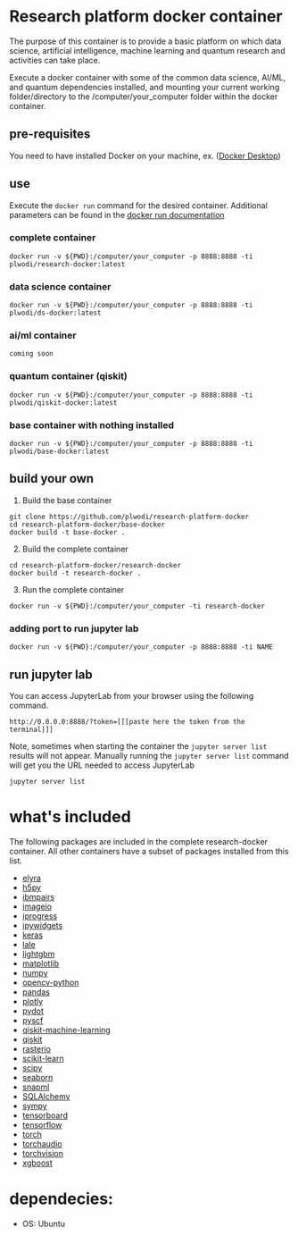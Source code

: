 # Research platform docker container

The purpose of this container is to provide a basic platform on which data science, artificial intelligence, machine learning and quantum research and activities can take place.

Execute a docker container with some of the common data science, AI/ML, and quantum dependencies installed, and mounting your current working folder/directory to the /computer/your_computer folder within the docker container.

## pre-requisites

You need to have installed Docker on your machine, ex. ([Docker Desktop](https://www.docker.com/products/docker-desktop))

## use

Execute the `docker run` command for the desired container.  Additional parameters can be found in the [docker run documentation](https://docs.docker.com/engine/reference/run/)

### complete container
```
docker run -v ${PWD}:/computer/your_computer -p 8888:8888 -ti plwodi/research-docker:latest
```

### data science container
```
docker run -v ${PWD}:/computer/your_computer -p 8888:8888 -ti plwodi/ds-docker:latest
```

### ai/ml container
```
coming soon
```

### quantum container (qiskit)
```
docker run -v ${PWD}:/computer/your_computer -p 8888:8888 -ti plwodi/qiskit-docker:latest
```

### base container with nothing installed
```
docker run -v ${PWD}:/computer/your_computer -p 8888:8888 -ti plwodi/base-docker:latest
```

## build your own

1. Build the base container
```
git clone https://github.com/plwodi/research-platform-docker
cd research-platform-docker/base-docker
docker build -t base-docker .
```

2. Build the complete container
```
cd research-platform-docker/research-docker
docker build -t research-docker .
```

3. Run the complete container
```
docker run -v ${PWD}:/computer/your_computer -ti research-docker
```

### adding port to run jupyter lab

```
docker run -v ${PWD}:/computer/your_computer -p 8888:8888 -ti NAME
```

## run jupyter lab

You can access JupyterLab from your browser using the following command.
```
http://0.0.0.0:8888/?token=[[[paste here the token from the terminal]]]
```

Note, sometimes when starting the container the `jupyter server list` results will not appear.  Manually running the `jupyter server list` command will get you the URL needed to access JupyterLab
```
jupyter server list
```

# what's included

The following packages are included in the complete research-docker container.  All other containers have a subset of packages installed from this list.

- [elyra](https://github.com/elyra-ai/elyra)
- [h5py](https://www.h5py.org)
- [ibmpairs](https://github.com/ibm/ibmpairs)
- [imageio](https://pypi.org/project/imageio/)
- [iprogress](https://pypi.org/project/IProgress/)
- [ipywidgets](https://ipywidgets.readthedocs.io/en/latest/)
- [keras](https://keras.io)
- [lale](https://github.com/IBM/lale)
- [lightgbm](https://lightgbm.readthedocs.io/en/latest/Python-Intro.html)
- [matplotlib](https://matplotlib.org)
- [numpy](https://numpy.org)
- [opencv-python](https://pypi.org/project/opencv-python/)
- [pandas](https://pandas.pydata.org)
- [plotly](https://plotly.com/python/)
- [pydot](https://pypi.org/project/pydot/)
- [pyscf](https://pyscf.org)
- [qiskit-machine-learning](https://github.com/Qiskit/qiskit-machine-learning)
- [qiskit](https://qiskit.org/documentation/getting_started.html)
- [rasterio](https://rasterio.readthedocs.io/en/latest/)
- [scikit-learn](https://scikit-learn.org/stable/)
- [scipy](https://www.scipy.org)
- [seaborn](https://seaborn.pydata.org)
- [snapml](https://pypi.org/project/snapml/)
- [SQLAlchemy](https://www.sqlalchemy.org)
- [sympy](https://www.sympy.org/en/index.html)
- [tensorboard](https://www.tensorflow.org/tensorboard/get_started)
- [tensorflow](https://www.tensorflow.org/learn)
- [torch](https://pytorch.org)
- [torchaudio](https://pypi.org/project/torchaudio/)
- [torchvision](https://pypi.org/project/torchvision/)
- [xgboost](https://xgboost.readthedocs.io/en/latest/)

# dependecies:
- OS: Ubuntu
